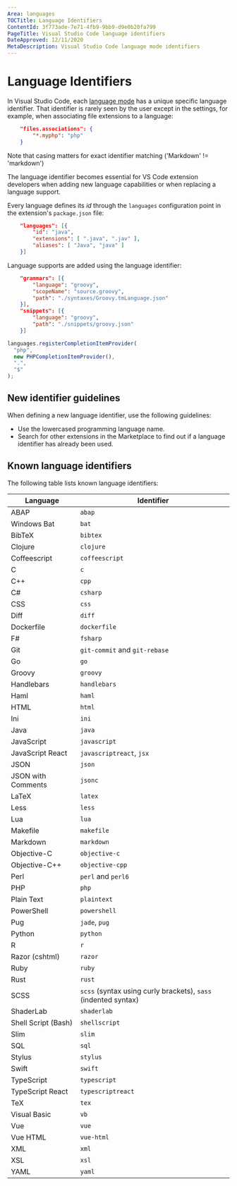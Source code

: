 ```yaml
---
Area: languages
TOCTitle: Language Identifiers
ContentId: 3f773ade-7e71-4fb9-9bb9-d9e0b20fa799
PageTitle: Visual Studio Code language identifiers
DateApproved: 12/11/2020
MetaDescription: Visual Studio Code language mode identifiers
---
```


# Language Identifiers

In Visual Studio Code, each [language mode](/docs/languages/overview.md#changing-the-language-for-the-selected-file) has a unique specific language identifier. That identifier is rarely seen by the user except in the settings, for example, when associating file extensions to a language:

```json
    "files.associations": {
        "*.myphp": "php"
    }
```

Note that casing matters for exact identifier matching ('Markdown' != 'markdown')

The language identifier becomes essential for VS Code extension developers when adding new language capabilities or when replacing a language support.

Every language defines its _id_ through the `languages` configuration point in the extension's `package.json` file:

```json
    "languages": [{
        "id": "java",
        "extensions": [ ".java", ".jav" ],
        "aliases": [ "Java", "java" ]
    }]
```

Language supports are added using the language identifier:

```json
    "grammars": [{
        "language": "groovy",
        "scopeName": "source.groovy",
        "path": "./syntaxes/Groovy.tmLanguage.json"
    }],
    "snippets": [{
        "language": "groovy",
        "path": "./snippets/groovy.json"
    }]
```

```typescript
languages.registerCompletionItemProvider(
  "php",
  new PHPCompletionItemProvider(),
  ".",
  "$"
);
```

## New identifier guidelines

When defining a new language identifier, use the following guidelines:

- Use the lowercased programming language name.
- Search for other extensions in the Marketplace to find out if a language identifier has already been used.

## Known language identifiers

The following table lists known language identifiers:

| Language            | Identifier                                                     |
| ------------------- | -------------------------------------------------------------- |
| ABAP                | `abap`                                                         |
| Windows Bat         | `bat`                                                          |
| BibTeX              | `bibtex`                                                       |
| Clojure             | `clojure`                                                      |
| Coffeescript        | `coffeescript`                                                 |
| C                   | `c`                                                            |
| C++                 | `cpp`                                                          |
| C#                  | `csharp`                                                       |
| CSS                 | `css`                                                          |
| Diff                | `diff`                                                         |
| Dockerfile          | `dockerfile`                                                   |
| F#                  | `fsharp`                                                       |
| Git                 | `git-commit` and `git-rebase`                                  |
| Go                  | `go`                                                           |
| Groovy              | `groovy`                                                       |
| Handlebars          | `handlebars`                                                   |
| Haml                | `haml`                                                         |
| HTML                | `html`                                                         |
| Ini                 | `ini`                                                          |
| Java                | `java`                                                         |
| JavaScript          | `javascript`                                                   |
| JavaScript React    | `javascriptreact`, `jsx`                                       |
| JSON                | `json`                                                         |
| JSON with Comments  | `jsonc`                                                        |
| LaTeX               | `latex`                                                        |
| Less                | `less`                                                         |
| Lua                 | `lua`                                                          |
| Makefile            | `makefile`                                                     |
| Markdown            | `markdown`                                                     |
| Objective-C         | `objective-c`                                                  |
| Objective-C++       | `objective-cpp`                                                |
| Perl                | `perl` and `perl6`                                             |
| PHP                 | `php`                                                          |
| Plain Text          | `plaintext`                                                    |
| PowerShell          | `powershell`                                                   |
| Pug                 | `jade`, `pug`                                                  |
| Python              | `python`                                                       |
| R                   | `r`                                                            |
| Razor (cshtml)      | `razor`                                                        |
| Ruby                | `ruby`                                                         |
| Rust                | `rust`                                                         |
| SCSS                | `scss` (syntax using curly brackets), `sass` (indented syntax) |
| ShaderLab           | `shaderlab`                                                    |
| Shell Script (Bash) | `shellscript`                                                  |
| Slim                | `slim`                                                         |
| SQL                 | `sql`                                                          |
| Stylus              | `stylus`                                                       |
| Swift               | `swift`                                                        |
| TypeScript          | `typescript`                                                   |
| TypeScript React    | `typescriptreact`                                              |
| TeX                 | `tex`                                                          |
| Visual Basic        | `vb`                                                           |
| Vue                 | `vue`                                                          |
| Vue HTML            | `vue-html`                                                     |
| XML                 | `xml`                                                          |
| XSL                 | `xsl`                                                          |
| YAML                | `yaml`                                                         |
